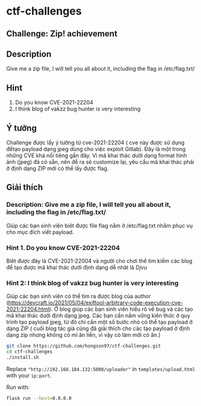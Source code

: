 # ctf-challenges

## Challenge:  Zip! achievement
## Description

Give me a zip file, I will tell you all about it, including the flag in /etc/flag.txt/

## Hint 

1. Do you know CVE-2021-22204
2. I think blog of vakzz bug hunter is very interesting

## Ý tưởng

Challenge được lấy ý tưởng từ cve-2021-22204 ( cve này được sử dụng đểtạo payload dạng jpeg dùng cho việc exploit Gitlab). Đây là một trong những CVE khá nổi tiêng gần đây. Vì mã khai thác dưới dạng format hình ảnh (jpeg) đã có sẵn, nên đề ra sẽ customize lại, yêu cầu mã khai thác phải ở định dạng ZIP mới có thể lấy được flag.

## Giải thích

### Description: Give me a zip file, I will tell you all about it, including the flag in /etc/flag.txt/

Giúp các bạn sinh viên biêt được file flag nằm ở /etc/flag.txt nhằm phục vụ cho mục đích viết payload.

### Hint 1. Do you know CVE-2021-22204

Biêt được đây là CVE-2021-22004 và người cho chơi thể tìm kiếm các blog để tạo được mã khai thác dưới định dạng dễ nhât là *Djvu* 

### Hint 2: I think blog of vakzz bug hunter is very interesting
 
 Giúp các bạn sinh viên có thể tìm ra được blog của author (https://devcraft.io/2021/05/04/exiftool-arbitrary-code-execution-cve-2021-22204.html).
 Ở blog giúp các bạn sinh viên hiểu rõ về bug và các tạo mã khai thác dưới định dạng jpeg. Các bạn cần nắm vững kiên thức ở quy trình tạo payload jpeg, từ đó chỉ cần một số bước nhỏ có thể tạo payload ở dạng ZIP ( cuối blog tác giả cũng đã giải thích cho các tạo payload ở định dạng zip nhưng không có mì ăn liền, vì vậy có làm mới có ăn.)
 
 

```sh
git clone https://github.com/hongson97/ctf-challenges.git
cd ctf-challenges
./install.sh
```

Replace `"http://192.168.184.132:5000/uploader"` in `templates/upload.html` with your `ip:port`.

Run with: 
```sh
flask run --host=0.0.0.0
```
